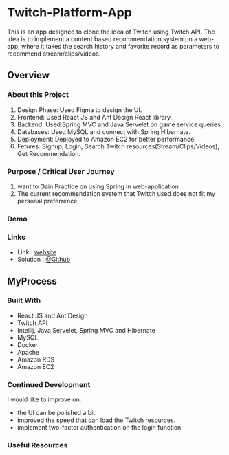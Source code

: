 # Twitch-Platform-App
This is an app designed to clone the idea of Twitch using Twitch API. The idea is to implement a content based recommendation system on a web-app, where it takes the search history and favorite record as parameters to recommend stream/clips/videos.


## Overview
### About this Project
1. Design Phase: Used Figma to design the UI.
2. Frontend: Used React JS and Ant Design React library.
3. Backend: Used Spring MVC and Java Servelet on game service queries.
4. Databases: Used MySQL and connect with Spring Hibernate.
5. Deployment: Deployed to Amazon EC2 for better performance.
6. Fetures: Signup, Login, Search Twitch resources(Stream/Clips/Videos), Get Recommendation.

### Purpose / Critical User Journey
1. want to Gain Practice on using Spring in web-application
2. The current recommendation system that Twitch used does not fit my personal preferrence.

### Demo


### Links
* Link      : [website](http://3.145.56.163/)
* Solution  : [@Github](https://github.com/catfish0w0/twitch-platform-app)

## MyProcess
### Built With
* React JS and Ant Design
* Twitch API
* Intellij, Java Servelet, Spring MVC and Hibernate
* MySQL
* Docker
* Apache
* Amazon RDS
* Amazon EC2

### Continued Development
I would like to improve on.
* the UI can be polished a bit.
* improved the speed that can load the Twitch resources.
* implement two-factor authentication on the login function.

### Useful Resources


